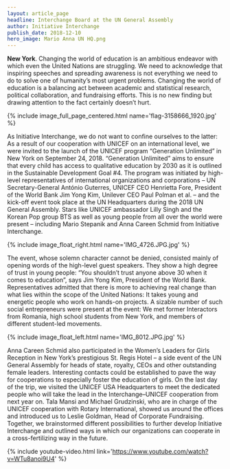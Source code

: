 ```yaml
---
layout: article_page
headline: Interchange Board at the UN General Assembly
author: Initiative Interchange
publish_date: 2018-12-10
hero_image: Mario Anna UN HQ.png
---
```


**New York**. Changing the world of education is an ambitious endeavor with which even the United Nations are struggling. We need to acknowledge that inspiring speeches and spreading awareness is not everything we need to do to solve one of humanity’s most urgent problems. Changing the world of education is a balancing act between academic and statistical research, political collaboration, and fundraising efforts. This is no new finding but drawing attention to the fact certainly doesn’t hurt.

{% include image_full_page_centered.html name='flag-3158666_1920.jpg' %}

As Initiative Interchange, we do not want to confine ourselves to the latter: As a result of our cooperation with UNICEF on an international level, we were invited to the launch of the UNICEF program “Generation Unlimited” in New York on September 24, 2018. “Generation Unlimited” aims to ensure that every child has access to qualitative education by 2030 as it is outlined in the Sustainable Development Goal #4. The program was initiated by high-level representatives of international organizations and corporations – UN Secretary-General António Guterres, UNICEF CEO Henrietta Fore, President of the World Bank Jim Yong Kim, Unilever CEO Paul Polman et al. – and the kick-off event took place at the UN Headquarters during the 2018 UN General Assembly. Stars like UNICEF ambassador Lilly Singh and the Korean Pop group BTS as well as young people from all over the world were present – including Mario Stepanik and Anna Careen Schmid from Initiative Interchange.

{% include image_float_right.html name='IMG_4726.JPG.jpg' %}

The event, whose solemn character cannot be denied, consisted mainly of opening words of the high-level guest speakers. They show a high degree of trust in young people: “You shouldn’t trust anyone above 30 when it comes to education”, says Jim Yong Kim, President of the World Bank. Representatives admitted that there is more to achieving real change than what lies within the scope of the United Nations: It takes young and energetic people who work on hands-on projects. A sizable number of such social entrepreneurs were present at the event: We met former Interactors from Romania, high school students from New York, and members of different student-led movements.

{% include image_float_left.html name='IMG_8012.JPG.jpg' %}

Anna Careen Schmid also participated in the Women’s Leaders for Girls Reception in New York’s prestigious St. Regis Hotel – a side event of the UN General Assembly for heads of state, royalty, CEOs and other outstanding female leaders. Interesting contacts could be established to pave the way for cooperations to especially foster the education of girls. On the last day of the trip, we visited the UNICEF USA Headquarters to meet the dedicated people who will take the lead in the Interchange–UNICEF cooperation from next year on. Tala Mansi and Michael Grudzinski, who are in charge of the UNICEF cooperation with Rotary International, showed us around the offices and introduced us to Leslie Goldman, Head of Corporate Fundraising. Together, we brainstormed different possibilities to further develop Initiative Interchange and outlined ways in which our organizations can cooperate in a cross-fertilizing way in the future.

{% include youtube-video.html link='https://www.youtube.com/watch?v=WTu8anoi9U4' %}